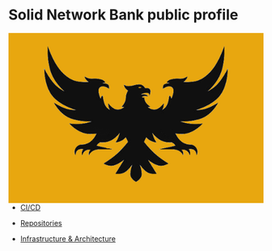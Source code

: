 # Solid Network Bank public profile

<img src="https://github.com/solidnetwork-bank/corporate-identity/blob/main/logos/logo-600-yellow.png" align="left"  />

* [CI/CD](https://github.com/solidnetwork-bank/CaC)

* [Repositories](https://github.com/orgs/solidnetwork-bank/repositories)

* [Infrastructure & Architecture](https://github.com/solidnetwork-bank/IaC)
